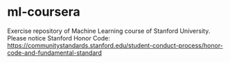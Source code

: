 # ml-coursera
Exercise repository of Machine Learning course of Stanford University.
Please notice Stanford Honor Code: https://communitystandards.stanford.edu/student-conduct-process/honor-code-and-fundamental-standard
